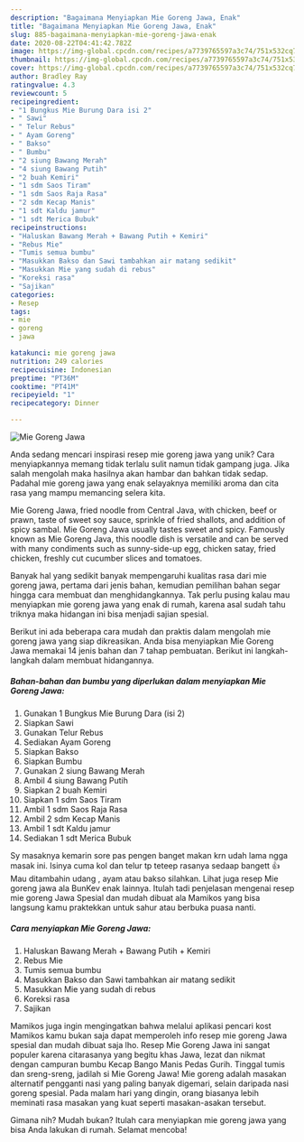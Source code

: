 ```yaml
---
description: "Bagaimana Menyiapkan Mie Goreng Jawa, Enak"
title: "Bagaimana Menyiapkan Mie Goreng Jawa, Enak"
slug: 885-bagaimana-menyiapkan-mie-goreng-jawa-enak
date: 2020-08-22T04:41:42.782Z
image: https://img-global.cpcdn.com/recipes/a7739765597a3c74/751x532cq70/mie-goreng-jawa-foto-resep-utama.jpg
thumbnail: https://img-global.cpcdn.com/recipes/a7739765597a3c74/751x532cq70/mie-goreng-jawa-foto-resep-utama.jpg
cover: https://img-global.cpcdn.com/recipes/a7739765597a3c74/751x532cq70/mie-goreng-jawa-foto-resep-utama.jpg
author: Bradley Ray
ratingvalue: 4.3
reviewcount: 5
recipeingredient:
- "1 Bungkus Mie Burung Dara isi 2"
- " Sawi"
- " Telur Rebus"
- " Ayam Goreng"
- " Bakso"
- " Bumbu"
- "2 siung Bawang Merah"
- "4 siung Bawang Putih"
- "2 buah Kemiri"
- "1 sdm Saos Tiram"
- "1 sdm Saos Raja Rasa"
- "2 sdm Kecap Manis"
- "1 sdt Kaldu jamur"
- "1 sdt Merica Bubuk"
recipeinstructions:
- "Haluskan Bawang Merah + Bawang Putih + Kemiri"
- "Rebus Mie"
- "Tumis semua bumbu"
- "Masukkan Bakso dan Sawi tambahkan air matang sedikit"
- "Masukkan Mie yang sudah di rebus"
- "Koreksi rasa"
- "Sajikan"
categories:
- Resep
tags:
- mie
- goreng
- jawa

katakunci: mie goreng jawa 
nutrition: 249 calories
recipecuisine: Indonesian
preptime: "PT36M"
cooktime: "PT41M"
recipeyield: "1"
recipecategory: Dinner

---
```



![Mie Goreng Jawa](https://img-global.cpcdn.com/recipes/a7739765597a3c74/751x532cq70/mie-goreng-jawa-foto-resep-utama.jpg)

Anda sedang mencari inspirasi resep mie goreng jawa yang unik? Cara menyiapkannya memang tidak terlalu sulit namun tidak gampang juga. Jika salah mengolah maka hasilnya akan hambar dan bahkan tidak sedap. Padahal mie goreng jawa yang enak selayaknya memiliki aroma dan cita rasa yang mampu memancing selera kita.

Mie Goreng Jawa, fried noodle from Central Java, with chicken, beef or prawn, taste of sweet soy sauce, sprinkle of fried shallots, and addition of spicy sambal. Mie Goreng Jawa usually tastes sweet and spicy. Famously known as Mie Goreng Java, this noodle dish is versatile and can be served with many condiments such as sunny-side-up egg, chicken satay, fried chicken, freshly cut cucumber slices and tomatoes.

Banyak hal yang sedikit banyak mempengaruhi kualitas rasa dari mie goreng jawa, pertama dari jenis bahan, kemudian pemilihan bahan segar hingga cara membuat dan menghidangkannya. Tak perlu pusing kalau mau menyiapkan mie goreng jawa yang enak di rumah, karena asal sudah tahu triknya maka hidangan ini bisa menjadi sajian spesial.


Berikut ini ada beberapa cara mudah dan praktis dalam mengolah mie goreng jawa yang siap dikreasikan. Anda bisa menyiapkan Mie Goreng Jawa memakai 14 jenis bahan dan 7 tahap pembuatan. Berikut ini langkah-langkah dalam membuat hidangannya.

<!--inarticleads1-->

##### Bahan-bahan dan bumbu yang diperlukan dalam menyiapkan Mie Goreng Jawa:

1. Gunakan 1 Bungkus Mie Burung Dara (isi 2)
1. Siapkan  Sawi
1. Gunakan  Telur Rebus
1. Sediakan  Ayam Goreng
1. Siapkan  Bakso
1. Siapkan  Bumbu
1. Gunakan 2 siung Bawang Merah
1. Ambil 4 siung Bawang Putih
1. Siapkan 2 buah Kemiri
1. Siapkan 1 sdm Saos Tiram
1. Ambil 1 sdm Saos Raja Rasa
1. Ambil 2 sdm Kecap Manis
1. Ambil 1 sdt Kaldu jamur
1. Sediakan 1 sdt Merica Bubuk


Sy masaknya kemarin sore pas pengen banget makan krn udah lama ngga masak ini. Isinya cuma kol dan telur tp teteep rasanya sedaap bangett 👍 Mau ditambahin udang , ayam atau bakso silahkan. Lihat juga resep Mie goreng jawa ala BunKev enak lainnya. Itulah tadi penjelasan mengenai resep mie goreng Jawa Spesial dan mudah dibuat ala Mamikos yang bisa langsung kamu praktekkan untuk sahur atau berbuka puasa nanti. 

<!--inarticleads2-->

##### Cara menyiapkan Mie Goreng Jawa:

1. Haluskan Bawang Merah + Bawang Putih + Kemiri
1. Rebus Mie
1. Tumis semua bumbu
1. Masukkan Bakso dan Sawi tambahkan air matang sedikit
1. Masukkan Mie yang sudah di rebus
1. Koreksi rasa
1. Sajikan


Mamikos juga ingin mengingatkan bahwa melalui aplikasi pencari kost Mamikos kamu bukan saja dapat memperoleh info resep mie goreng Jawa spesial dan mudah dibuat saja lho. Resep Mie Goreng Jawa ini sangat populer karena citarasanya yang begitu khas Jawa, lezat dan nikmat dengan campuran bumbu Kecap Bango Manis Pedas Gurih. Tinggal tumis dan sreng-sreng, jadilah si Mie Goreng Jawa! Mie goreng adalah masakan alternatif pengganti nasi yang paling banyak digemari, selain daripada nasi goreng spesial. Pada malam hari yang dingin, orang biasanya lebih meminati rasa masakan yang kuat seperti masakan-asakan tersebut. 

Gimana nih? Mudah bukan? Itulah cara menyiapkan mie goreng jawa yang bisa Anda lakukan di rumah. Selamat mencoba!
